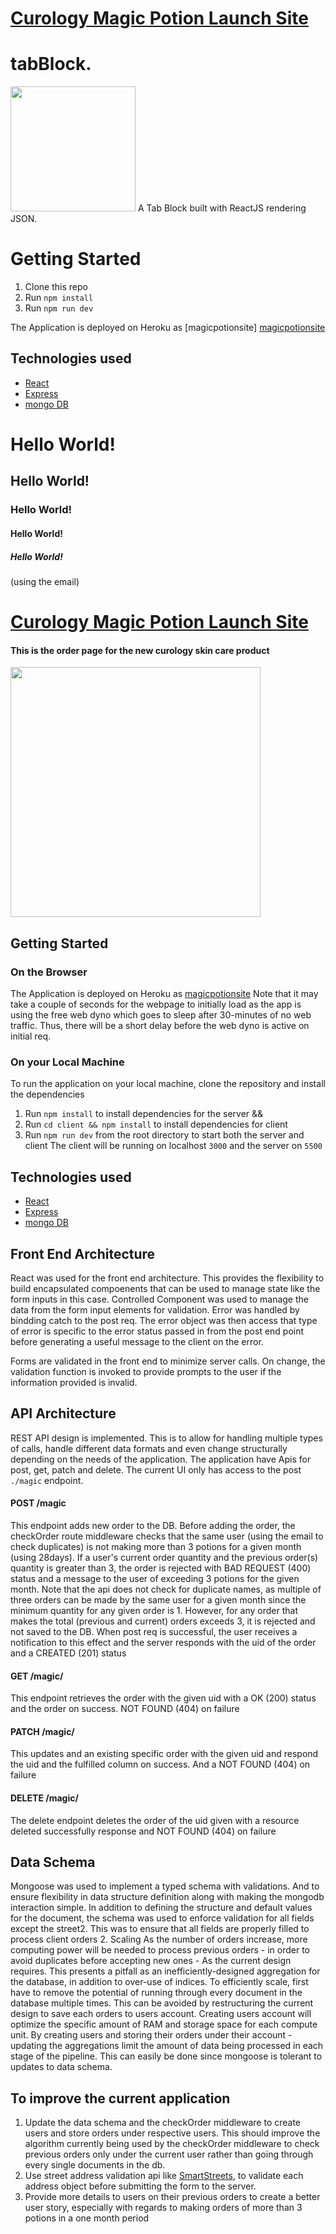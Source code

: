 # <a href="https://magicpotionsite.herokuapp.com/" target="_blank">Curology Magic Potion Launch Site</a>


# tabBlock. 
<img style="text-align: center" height=200 alt="" src="https://cdna.artstation.com/p/assets/images/images/009/838/868/large/anna-emelyanova-bottle-3.jpg?1521148475"></img> A Tab Block built with ReactJS rendering JSON.
# Getting Started

1. Clone this repo
1. Run `npm install`
1. Run `npm run dev`


The Application is deployed on Heroku as [magicpotionsite] <a href="https://magicpotionsite.herokuapp.com/">magicpotionsite</a>


## Technologies used
- <a href="https://github.com/facebook/react" alt="">React</a>
- <a href="https://github.com/expressjs/express" alt="">Express</a>
- <a href="https://github.com/expressjs/express" alt="">mongo DB</a>

# Hello World!
## Hello World!
### Hello World!
#### Hello World!
##### Hello World!
(using the email)


# <a href="https://magicpotionsite.herokuapp.com/" target="_blank">Curology Magic Potion Launch Site</a>
#### This is the order page for the new curology skin care product
<img width=400 alt="" src="./client/public/curology.png" />

## Getting Started
### On the Browser
The Application is deployed on Heroku as <a href="https://magicpotionsite.herokuapp.com/">magicpotionsite</a>
Note that it may take a couple of seconds for the webpage to initially load as
the app is using the free web dyno which goes to sleep after 30-minutes of no web
traffic. Thus, there will be a short delay before the web dyno is active on initial req.

### On your Local Machine
To run the application on your local machine, clone the repository and install the dependencies
1. Run `npm install` to install dependencies for the server &&
2. Run `cd client && npm install` to install dependencies for client
3. Run `npm run dev` from the root directory to start both the server and client
The client will be running on localhost `3000` and the server on `5500`

## Technologies used
- <a href="https://github.com/facebook/react" alt="">React</a>
- <a href="https://github.com/expressjs/express" alt="">Express</a>
- <a href="https://github.com/expressjs/express" alt="">mongo DB</a>

## Front End Architecture
React was used for the front end architecture. This provides the flexibility to
build encapsulated compoenents that can be used to manage state like the form 
inputs in this case.
Controlled Component was used to manage the data from the form input elements
for validation. Error was handled by bindding catch to the post req. The error
object was then access that type of error is specific to the error status passed
in from the post end point before generating a useful message to the client on 
the error. 

Forms are validated in the front end to minimize server calls. On change, the 
validation function is invoked to provide prompts to the user if the information
provided is invalid.

## API Architecture
REST API design is implemented. This is to allow for handling multiple types of 
calls, handle different data formats and even change structurally depending on the
needs of the application.
The application have Apis for post, get, patch and delete. The current UI only
has access to the post `./magic` endpoint.
#### POST /magic 
This endpoint adds new order to the DB. Before adding the order, the checkOrder 
route middleware checks that the same user (using the email to check duplicates)
is not making more than 3 potions for a given month (using 28days). If a user's
current order quantity and the previous order(s) quantity is greater than 3, the
order is rejected with BAD REQUEST (400) status and a message to the user of 
exceeding 3 potions for the given month.
Note that the api does not check for duplicate names, as multiple of three orders 
can be made by the same user for a given month since the minimum quantity for any
given order is 1. However, for any order that makes the total (previous and current)
orders exceeds 3, it is rejected and not saved to the DB.
When post req is successful, the user receives a notification to this effect and 
the server responds with the uid of the order and a CREATED (201) status
#### GET /magic/<uid>
This endpoint retrieves the order with the given uid with a OK (200) status and 
the order on success. NOT FOUND (404) on failure
#### PATCH /magic/<uid>
This updates and an existing specific order with the given uid and respond the 
uid and the fulfilled column on success. And a NOT FOUND (404) on failure
#### DELETE /magic/<uid>
The delete endpoint deletes the order of the uid given with a resource deleted 
successfully response and NOT FOUND (404) on failure

## Data Schema
Mongoose was used to implement a typed schema with validations. And to ensure 
flexibility in data structure definition along with making the mongodb interaction
simple.
In addition to defining the structure and default values for the document, the schema
was used to enforce validation for all fields except the street2. This was to ensure
that all fields are properly filled to process client orders
2. Scaling
As the number of orders increase, more computing power will be needed to process 
previous orders - in order to avoid duplicates before accepting new ones - As the 
current design requires. This presents a pitfall as an inefficiently-designed 
aggregation for the database, in addition to over-use of indices.
To efficiently scale, first have to remove the potential of running through every 
document in the database multiple times. This can be avoided by restructuring the 
current design to save each orders to users account. Creating users account will 
optimize the specific amount of RAM and storage space for each compute unit.
By creating users and storing their orders under their account - updating the 
aggregations limit the amount of data being processed in each stage of the pipeline.
This can easily be done since mongoose is tolerant to updates to data schema.

## To improve the current application
1. Update the data schema and the checkOrder middleware to create users and store 
orders under respective users. This should improve the algorithm currently being used by the
checkOrder middleware to check previous orders only under the current user rather than 
going through every single documents in the db.
2. Use street address validation api like <a href="https://smartystreets.com/products/apis/us-street-api">SmartStreets</a>, to validate each address object before submitting the 
form to the server.
3. Provide more details to users on their previous orders to create a better 
user story, especially with regards to making orders of more than 3 potions in 
a one month period
